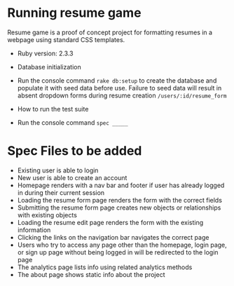 # Running resume game

Resume game is a proof of concept project for formatting resumes in a webpage using standard CSS templates.

* Ruby version: 2.3.3

* Database initialization

- Run the console command `rake db:setup` to create the database and populate it with seed data before use. Failure to seed data will result in absent dropdown forms during resume creation `/users/:id/resume_form`

* How to run the test suite

- Run the console command `spec _____`

# Spec Files to be added

- Existing user is able to login
- New user is able to create an account
- Homepage renders with a nav bar and footer if user has already logged in during their current session
- Loading the resume form page renders the form with the correct fields
- Submitting the resume form page creates new objects or relationships with existing objects
- Loading the resume edit page renders the form with the existing information
- Clicking the links on the navigation bar navigates the correct page
- Users who try to access any page other than the homepage, login page, or sign up page without being logged in will be  redirected to the login page
- The analytics page lists info using related analytics methods
- The about page shows static info about the project
